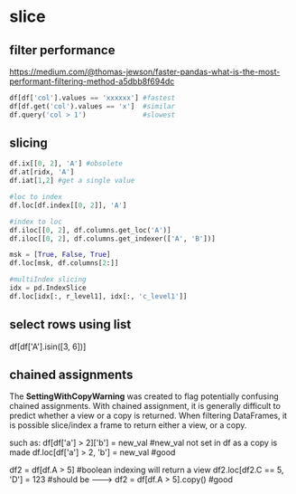 # slice

## filter performance
https://medium.com/@thomas-jewson/faster-pandas-what-is-the-most-performant-filtering-method-a5dbb8f694dc
```py
df[df['col'].values == 'xxxxxx'] #fastest 
df[df.get('col').values == 'x']  #similar
df.query('col > 1')              #slowest
```

## slicing
```python
df.ix[[0, 2], 'A'] #obsolete
df.at[ridx, 'A']
df.iat[1,2] #get a single value

#loc to index
df.loc[df.index[[0, 2]], 'A']

#index to loc
df.iloc[[0, 2], df.columns.get_loc('A')]
df.iloc[[0, 2], df.columns.get_indexer(['A', 'B'])]

msk = [True, False, True]
df.loc[msk, df.columns[2:]]

#multiIndex slicing
idx = pd.IndexSlice
df.loc[idx[:, r_level1], idx[:, 'c_level1']]
```

## select rows using list
  df[df['A'].isin([3, 6])]

## chained assignments
The **SettingWithCopyWarning** was created to flag potentially confusing chained assignments. With chained assignment, it is generally difficult to predict whether a view or a copy is returned. When filtering DataFrames, it is possible slice/index a frame to return either a view, or a copy. 

such as:
  df[df['a'] > 2]['b'] = new_val     #new_val not set in df as a copy is made
  df.loc[df['a'] > 2, 'b'] = new_val #good

  df2 = df[df.A > 5]                 #boolean indexing will return a view
  df2.loc[df2.C == 5, 'D'] = 123     #should be --->
  df2 = df[df.A > 5].copy()          #good




